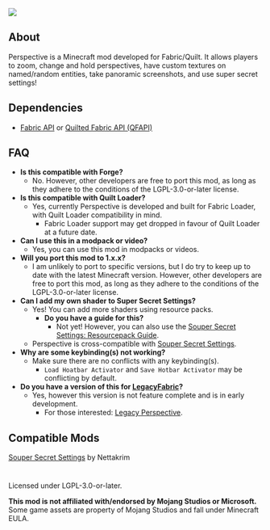 ![](https://mclegoman.com/images/7/70/Perspective_Logo.png)
## About
Perspective is a Minecraft mod developed for Fabric/Quilt. It allows players to zoom, change and hold perspectives, have custom textures on named/random entities, take panoramic screenshots, and use super secret settings!

## Dependencies
- [Fabric API](https://modrinth.com/mod/fabric-api) or [Quilted Fabric API (QFAPI)](https://modrinth.com/mod/qsl)

## FAQ
- **Is this compatible with Forge?**
    - No. However, other developers are free to port this mod, as long as they adhere to the conditions of the LGPL-3.0-or-later license.
- **Is this compatible with Quilt Loader?**
    - Yes, currently Perspective is developed and built for Fabric Loader, with Quilt Loader compatibility in mind.
        - Fabric Loader support may get dropped in favour of Quilt Loader at a future date.
- **Can I use this in a modpack or video?**
    - Yes, you can use this mod in modpacks or videos.
- **Will you port this mod to 1.x.x?**
    - I am unlikely to port to specific versions, but I do try to keep up to date with the latest Minecraft version. However, other developers are free to port this mod, as long as they adhere to the conditions of the LGPL-3.0-or-later license.
- **Can I add my own shader to Super Secret Settings?**
    - Yes! You can add more shaders using resource packs.
        - **Do you have a guide for this?**
            - Not yet! However, you can also use the [Souper Secret Settings: Resourcepack Guide](https://github.com/Nettakrim/Souper-Secret-Settings/blob/main/ResourcepackGuide/ResourcepackGuide.md).
    - Perspective is cross-compatible with [Souper Secret Settings](https://modrinth.com/mod/souper-secret-settings).
- **Why are some keybinding(s) not working?**
    - Make sure there are no conflicts with any keybinding(s).
        - `Load Hoatbar Activator` and `Save Hotbar Activator` may be conflicting by default.
- **Do you have a version of this for [LegacyFabric](https://legacyfabric.net)?**
    - Yes, however this version is not feature complete and is in early development.
        - For those interested: [Legacy Perspective](https://github.com/mclegoman/legacy-perspective).

## Compatible Mods
[Souper Secret Settings](https://modrinth.com/mod/souper-secret-settings) by Nettakrim

#
Licensed under LGPL-3.0-or-later.

**This mod is not affiliated with/endorsed by Mojang Studios or Microsoft.**  
Some game assets are property of Mojang Studios and fall under Minecraft EULA.  
